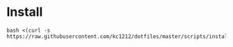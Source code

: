 # Install
```
bash <(curl -s https://raw.githubusercontent.com/kc1212/dotfiles/master/scripts/install.sh)
```
